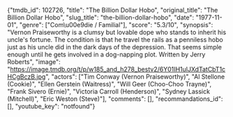{"tmdb_id": 102726, "title": "The Billion Dollar Hobo", "original_title": "The Billion Dollar Hobo", "slug_title": "the-billion-dollar-hobo", "date": "1977-11-01", "genre": ["Com\u00e9die / Familial"], "score": "5.3/10", "synopsis": "Vernon Praiseworthy is a clumsy but lovable dope who stands to inherit his uncle's fortune. The condition is that he travel the rails as a penniless hobo just as his uncle did in the dark days of the depression. That seems simple enough until he gets involved in a dog-napping plot. Written by Jerry Roberts", "image": "https://image.tmdb.org/t/p/w185_and_h278_bestv2/6Y01IH1ulJXdTatCbT1cHCgBczB.jpg", "actors": ["Tim Conway (Vernon Praiseworthy)", "Al Stellone (Cookie)", "Ellen Gerstein (Waitress)", "Will Geer (Choo-Choo Trayne)", "Frank Sivero (Ernie)", "Victoria Carroll (Henderson)", "Sydney Lassick (Mitchell)", "Eric Weston (Steve)"], "comments": [], "recommandations_id": [], "youtube_key": "notfound"}